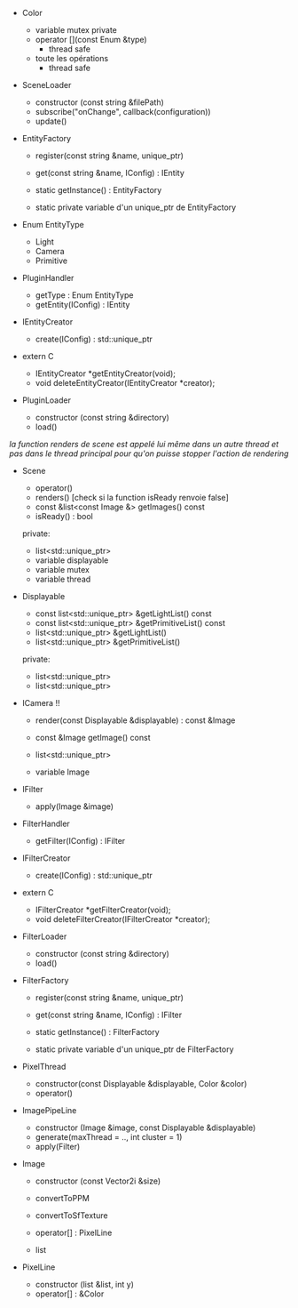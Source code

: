 - Color
	- variable mutex private
	- operator [](const Enum &type)
		- thread safe
	- toute les opérations
		- thread safe

- SceneLoader
	- constructor (const string &filePath)
	- subscribe("onChange", callback(configuration))
	- update()

- EntityFactory
	- register(const string &name, unique_ptr<PluginHandler>)
	- get(const string &name, IConfig) : IEntity
	- static getInstance() : EntityFactory

	- static private variable d'un unique_ptr de EntityFactory

- Enum EntityType
	- Light
	- Camera
	- Primitive

- PluginHandler
	- getType : Enum EntityType
	- getEntity(IConfig) : IEntity

- IEntityCreator
	- create(IConfig) : std::unique_ptr<IEntity>

- extern C
	- IEntityCreator *getEntityCreator(void);
	- void deleteEntityCreator(IEntityCreator *creator);

- PluginLoader
	- constructor (const string &directory)
	- load()

*la function renders de scene est appelé lui même dans un autre thread et pas dans le thread principal pour qu'on puisse stopper l'action de rendering*
- Scene
	- operator()
	- renders() [check si la function isReady renvoie false]
	- const &list<const Image &> getImages() const
	- isReady() : bool

	private:
	- list<std::unique_ptr<ICamera>>
	- variable displayable
	- variable mutex
	- variable thread

- Displayable
	- const list<std::unique_ptr<ILight>> &getLightList() const
	- const list<std::unique_ptr<IPrimitive>> &getPrimitiveList() const
	- list<std::unique_ptr<ILight>> &getLightList()
	- list<std::unique_ptr<IPrimitive>> &getPrimitiveList()

	private:
	- list<std::unique_ptr<ILight>>
	- list<std::unique_ptr<IPrimitive>>


- ICamera !!
	- render(const Displayable &displayable) : const &Image
	- const &Image getImage() const

	- list<std::unique_ptr<IFilter>>
	- variable Image

- IFilter
	- apply(Image &image)

- FilterHandler
	- getFilter(IConfig) : IFilter

- IFilterCreator
	- create(IConfig) : std::unique_ptr<IFilter>

- extern C
	- IFilterCreator *getFilterCreator(void);
	- void deleteFilterCreator(IFilterCreator *creator);

- FilterLoader
	- constructor (const string &directory)
	- load()

- FilterFactory
	- register(const string &name, unique_ptr<FilterHandler>)
	- get(const string &name, IConfig) : IFilter
	- static getInstance() : FilterFactory

	- static private variable d'un unique_ptr de FilterFactory


- PixelThread
	- constructor(const Displayable &displayable, Color &color)
	- operator()

- ImagePipeLine
	- constructor (Image &image, const Displayable &displayable)
	- generate(maxThread = .., int cluster = 1)
	- apply(Filter)

- Image
	- constructor (const Vector2i &size)
	- convertToPPM
	- convertToSfTexture
	- operator[] : PixelLine

	- list<Pixel>

- PixelLine
	- constructor (list<Pixel> &list, int y)
	- operator[] : &Color

